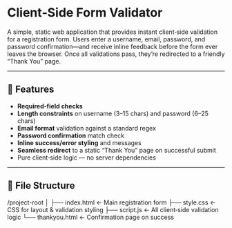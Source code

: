 # Client‑Side Form Validator

A simple, static web application that provides instant client‑side validation for a registration form. Users enter a username, email, password, and password confirmation—and receive inline feedback before the form ever leaves the browser. Once all validations pass, they’re redirected to a friendly “Thank You” page.

---

## 🚀 Features

- **Required‑field checks**  
- **Length constraints** on username (3–15 chars) and password (6–25 chars)  
- **Email format** validation against a standard regex  
- **Password confirmation** match check  
- **Inline success/error styling** and messages  
- **Seamless redirect** to a static “Thank You” page on successful submit  
- Pure client‑side logic — no server dependencies

---

## 📂 File Structure

/project-root │ ├── index.html ← Main registration form
├── style.css ← CSS for layout & validation styling
├── script.js ← All client‑side validation logic
└── thankyou.html ← Confirmation page on success

